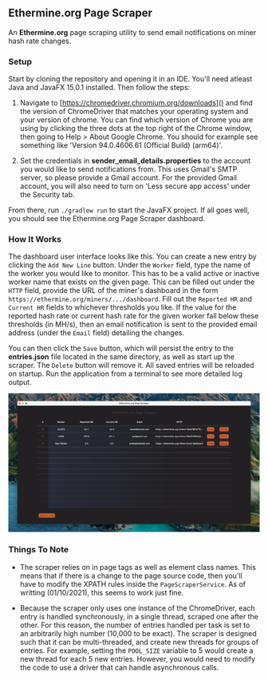 ## Ethermine.org Page Scraper

An **Ethermine.org** page scraping utility to send email notifications on miner hash rate changes.

### Setup

Start by cloning the repository and opening it in an IDE. You'll need atleast Java and JavaFX 15.0.1 installed. Then follow the steps:

1. Navigate to [https://chromedriver.chromium.org/downloads]() and find the version of ChromeDriver that matches your operating system and your version of chrome. You can find which version of Chrome you are using by clicking the three dots at the top right of the Chrome window, then
going to Help > About Google Chrome. You should for example see something like 'Version 94.0.4606.61 (Official Build) (arm64)'.

2. Set the credentials in **sender\_email\_details.properties** to the account you would like to send notifications from. This uses Gmail's SMTP server, so please provide a Gmail account. For the provided Gmail account, you will also need to turn on 'Less secure app access' under the Security tab.

From there, run `./gradlew run` to start the JavaFX project. If all goes well, you should see the Ethermine.org Page Scraper dashboard.

### How It Works

The dashboard user interface looks like this. You can create a new entry by clicking the `Add New Line` button. Under the `Worker` field, type the name of the worker you would like to monitor. This has to be a valid active or inactive worker name that exists on the given page. This can be filled out under the `HTTP` field, provide the URL of the miner's dashboard in the form `https://ethermine.org/miners/.../dashboard`. Fill out the `Reported HR` and `Current HR` fields to whichever thresholds you like. If the value for the reported hash rate or current hash rate for the given worker fall below these thresholds (in MH/s), then an email notification is sent to the provided email address (under the `Email` field) detailing the changes.

You can then click the `Save` button, which will persist the entry to the **entries.json** file located in the same directory, as well as start up the scraper. The `Delete` button will remove it. All saved entries will be reloaded on startup. Run the application from a terminal to see more detailed log output.

![Page Scraper User Interface](./scraper.png)

### Things To Note
* The scraper relies on in page tags as well as element class names. This means that if there is a change to the page source code, then you'll have to modify the XPATH rules inside the `PageScraperService`. As of writting (01/10/2021), this seems to work just fine.
 
* Because the scraper only uses one instance of the ChromeDriver, each entry is handled synchronously, in a single thread, scraped one after the other. For this reason, the number of entries handled per task is set to an arbitrarily high number (10,000 to be exact). The scraper is designed such that it can be multi-threaded, and create new threads for groups of entries. For example, setting the `POOL_SIZE` variable to 5 would create a new thread for each 5 new entries. However, you would need to modify the code to use a driver that can handle asynchronous calls.
